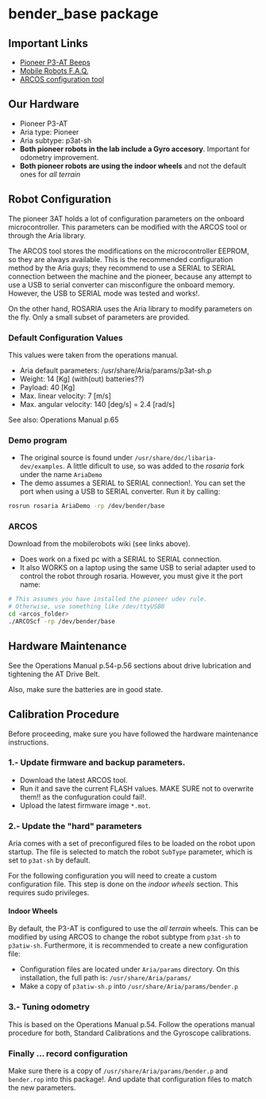 # bender_base package

## Important Links

- [Pioneer P3-AT Beeps](http://robots.mobilerobots.com/wiki/Robot_Beeps)
- [Mobile Robots F.A.Q.](http://robots.mobilerobots.com/wiki/FAQ)
- [ARCOS configuration tool](http://robots.mobilerobots.com/wiki/ARCOS)

## Our Hardware

- Pioneer P3-AT
- Aria type: Pioneer
- Aria subtype: p3at-sh
- **Both pioneer robots in the lab include a Gyro accesory**. Important for odometry improvement.
- **Both pioneer robots are using the indoor wheels** and not the default ones for *all terrain*

## Robot Configuration

The pioneer 3AT holds a lot of configuration parameters on the onboard microcontroller. This parameters can be modified with the ARCOS tool or through the Aria library.

The ARCOS tool stores the modifications on the microcontroller EEPROM, so they are always available. This is the recommended configuration method by the Aria guys; they recommend to use a SERIAL to SERIAL connection between the machine and the pioneer, because any attempt to use a USB to serial converter can misconfigure the onboard memory. However, the USB to SERIAL mode was tested and works!.

On the other hand, ROSARIA uses the Aria library to modify parameters on the fly. Only a small subset of parameters are provided.

### Default Configuration Values

This values were taken from the operations manual.

- Aria default parameters: /usr/share/Aria/params/p3at-sh.p
- Weight: 14 [Kg] (with(out) batteries??)
- Payload: 40 [Kg]
- Max. linear velocity: 7 [m/s]
- Max. angular velocity: 140 [deg/s] = 2.4 [rad/s]

See also: Operations Manual p.65

### Demo program

- The original source is found under `/usr/share/doc/libaria-dev/examples`. A little dificult to use, so was added to the *rosaria* fork under the name `AriaDemo`
- The demo assumes a SERIAL to SERIAL connection!. You can set the port when using a USB to SERIAL converter. Run it by calling:

```bash
rosrun rosaria AriaDemo -rp /dev/bender/base
```

### ARCOS

Download from the mobilerobots wiki (see links above).

- Does work on a fixed pc with a SERIAL to SERIAL connection.
- It also WORKS on a laptop using the same USB to serial adapter used to control the robot through rosaria. However, you must give it the port name:

```bash
# This assumes you have installed the pioneer udev rule. 
# Otherwise, use something like /dev/ttyUSB0
cd <arcos_folder>
./ARCOScf -rp /dev/bender/base
```

## Hardware Maintenance

See the Operations Manual p.54-p.56 sections about drive lubrication and tightening the AT Drive Belt.

Also, make sure the batteries are in good state. 

## Calibration Procedure

Before proceeding, make sure you have followed the hardware maintenance instructions.

### 1.- Update firmware and backup parameters.

- Download the latest ARCOS tool.
- Run it and save the current FLASH values. MAKE SURE not to overwrite them!! as the confuguration could fail!.
- Upload the latest firmware image `*.mot`. 

### 2.- Update the "hard" parameters

Aria comes with a set of preconfigured files to be loaded on the robot upon startup. The file is selected to match the robot `SubType` parameter, which is set to `p3at-sh` by default.

For the following configuration you will need to create a custom configuration file. This step is done on the *indoor wheels* section. This requires sudo privileges.


#### Indoor Wheels

By default, the P3-AT is configured to use the *all terrain* wheels. This can be modified by using ARCOS to change the robot subtype from `p3at-sh` to `p3atiw-sh`. Furthermore, it is recommended to create a new configuration file:

- Configuration files are located under `Aria/params` directory. On this installation, the full path is: `/usr/share/Aria/params/`
- Make a copy of `p3atiw-sh.p` into `/usr/share/Aria/params/bender.p`


### 3.- Tuning odometry

This is based on the Operations Manual p.54. Follow the operations manual procedure for both, Standard Calibrations and the Gyroscope calibrations.

### Finally ... record configuration

Make sure there is a copy of `/usr/share/Aria/params/bender.p` and `bender.rop` into this package!. And update that configuration files to match the new parameters.

